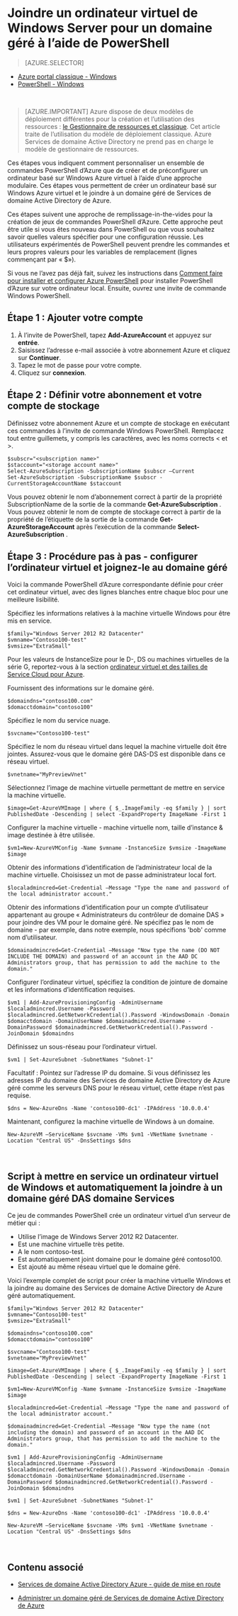 <properties
    pageTitle="Services de domaine ActiveDirectory Azure : Guide d’Administration | Microsoft Azure"
    description="Participez à une machine virtuelle Windows d’un domaine géré à l’aide de PowerShell d’Azure et le modèle de déploiement classique."
    services="active-directory-ds"
    documentationCenter=""
    authors="mahesh-unnikrishnan"
    manager="stevenpo"
    editor="curtand"/>

<tags
    ms.service="active-directory-ds"
    ms.workload="identity"
    ms.tgt_pltfrm="na"
    ms.devlang="na"
    ms.topic="article"
    ms.date="10/01/2016"
    ms.author="maheshu"/>


# <a name="join-a-windows-server-virtual-machine-to-a-managed-domain-using-powershell"></a>Joindre un ordinateur virtuel de Windows Server pour un domaine géré à l’aide de PowerShell

> [AZURE.SELECTOR]
- [Azure portal classique - Windows](active-directory-ds-admin-guide-join-windows-vm.md)
- [PowerShell - Windows](active-directory-ds-admin-guide-join-windows-vm-classic-powershell.md)

<br>

> [AZURE.IMPORTANT] Azure dispose de deux modèles de déploiement différentes pour la création et l’utilisation des ressources : [le Gestionnaire de ressources et classique](../resource-manager-deployment-model.md). Cet article traite de l’utilisation du modèle de déploiement classique. Azure Services de domaine Active Directory ne prend pas en charge le modèle de gestionnaire de ressources.

Ces étapes vous indiquent comment personnaliser un ensemble de commandes PowerShell d’Azure que de créer et de préconfigurer un ordinateur basé sur Windows Azure virtuel à l’aide d’une approche modulaire. Ces étapes vous permettent de créer un ordinateur basé sur Windows Azure virtuel et le joindre à un domaine géré de Services de domaine Active Directory de Azure.

Ces étapes suivent une approche de remplissage-in-the-vides pour la création de jeux de commandes PowerShell d’Azure. Cette approche peut être utile si vous êtes nouveau dans PowerShell ou que vous souhaitez savoir quelles valeurs spécifier pour une configuration réussie. Les utilisateurs expérimentés de PowerShell peuvent prendre les commandes et leurs propres valeurs pour les variables de remplacement (lignes commençant par « $»).

Si vous ne l’avez pas déjà fait, suivez les instructions dans [Comment faire pour installer et configurer Azure PowerShell](../powershell-install-configure.md) pour installer PowerShell d’Azure sur votre ordinateur local. Ensuite, ouvrez une invite de commande Windows PowerShell.

## <a name="step-1-add-your-account"></a>Étape 1 : Ajouter votre compte

1. À l’invite de PowerShell, tapez **Add-AzureAccount** et appuyez sur **entrée**.
2. Saisissez l’adresse e-mail associée à votre abonnement Azure et cliquez sur **Continuer**.
3. Tapez le mot de passe pour votre compte.
4. Cliquez sur **connexion**.

## <a name="step-2-set-your-subscription-and-storage-account"></a>Étape 2 : Définir votre abonnement et votre compte de stockage

Définissez votre abonnement Azure et un compte de stockage en exécutant ces commandes à l’invite de commande Windows PowerShell. Remplacez tout entre guillemets, y compris les caractères, avec les noms corrects < et >.

    $subscr="<subscription name>"
    $staccount="<storage account name>"
    Select-AzureSubscription -SubscriptionName $subscr –Current
    Set-AzureSubscription -SubscriptionName $subscr -CurrentStorageAccountName $staccount

Vous pouvez obtenir le nom d’abonnement correct à partir de la propriété SubscriptionName de la sortie de la commande **Get-AzureSubscription** . Vous pouvez obtenir le nom de compte de stockage correct à partir de la propriété de l’étiquette de la sortie de la commande **Get-AzureStorageAccount** après l’exécution de la commande **Select-AzureSubscription** .


## <a name="step-3-step-by-step-walkthrough---provision-the-virtual-machine-and-join-it-to-the-managed-domain"></a>Étape 3 : Procédure pas à pas - configurer l’ordinateur virtuel et joignez-le au domaine géré
Voici la commande PowerShell d’Azure correspondante définie pour créer cet ordinateur virtuel, avec des lignes blanches entre chaque bloc pour une meilleure lisibilité.

Spécifiez les informations relatives à la machine virtuelle Windows pour être mis en service.

    $family="Windows Server 2012 R2 Datacenter"
    $vmname="Contoso100-test"
    $vmsize="ExtraSmall"

Pour les valeurs de InstanceSize pour le D-, DS ou machines virtuelles de la série G, reportez-vous à la section [ordinateur virtuel et des tailles de Service Cloud pour Azure](https://msdn.microsoft.com/library/azure/dn197896.aspx).

Fournissent des informations sur le domaine géré.

    $domaindns="contoso100.com"
    $domacctdomain="contoso100"

Spécifiez le nom du service nuage.

    $svcname="Contoso100-test"

Spécifiez le nom du réseau virtuel dans lequel la machine virtuelle doit être jointes. Assurez-vous que le domaine géré DAS-DS est disponible dans ce réseau virtuel.

    $vnetname="MyPreviewVnet"

Sélectionnez l’image de machine virtuelle permettant de mettre en service la machine virtuelle.

    $image=Get-AzureVMImage | where { $_.ImageFamily -eq $family } | sort PublishedDate -Descending | select -ExpandProperty ImageName -First 1

Configurer la machine virtuelle - machine virtuelle nom, taille d’instance & image destinée à être utilisée.

    $vm1=New-AzureVMConfig -Name $vmname -InstanceSize $vmsize -ImageName $image

Obtenir des informations d’identification de l’administrateur local de la machine virtuelle. Choisissez un mot de passe administrateur local fort.

    $localadmincred=Get-Credential –Message "Type the name and password of the local administrator account."

Obtenir des informations d’identification pour un compte d’utilisateur appartenant au groupe « Administrateurs du contrôleur de domaine DAS » pour joindre des VM pour le domaine géré. Ne spécifiez pas le nom de domaine - par exemple, dans notre exemple, nous spécifions 'bob' comme nom d’utilisateur.

    $domainadmincred=Get-Credential –Message "Now type the name (DO NOT INCLUDE THE DOMAIN) and password of an account in the AAD DC Administrators group, that has permission to add the machine to the domain."

Configurer l’ordinateur virtuel, spécifiez la condition de jointure de domaine et les informations d’identification requises.

    $vm1 | Add-AzureProvisioningConfig -AdminUsername $localadmincred.Username -Password $localadmincred.GetNetworkCredential().Password -WindowsDomain -Domain $domacctdomain -DomainUserName $domainadmincred.Username -DomainPassword $domainadmincred.GetNetworkCredential().Password -JoinDomain $domaindns

Définissez un sous-réseau pour l’ordinateur virtuel.

    $vm1 | Set-AzureSubnet -SubnetNames "Subnet-1"

Facultatif : Pointez sur l’adresse IP du domaine. Si vous définissez les adresses IP du domaine des Services de domaine Active Directory de Azure géré comme les serveurs DNS pour le réseau virtuel, cette étape n’est pas requise.

    $dns = New-AzureDns -Name 'contoso100-dc1' -IPAddress '10.0.0.4'

Maintenant, configurez la machine virtuelle de Windows à un domaine.

    New-AzureVM –ServiceName $svcname -VMs $vm1 -VNetName $vnetname -Location "Central US" -DnsSettings $dns

<br>

## <a name="script-to-provision-a-windows-vm-and-automatically-join-it-to-an-aad-domain-services-managed-domain"></a>Script à mettre en service un ordinateur virtuel de Windows et automatiquement la joindre à un domaine géré DAS domaine Services
Ce jeu de commandes PowerShell crée un ordinateur virtuel d’un serveur de métier qui :

- Utilise l’image de Windows Server 2012 R2 Datacenter.
- Est une machine virtuelle très petite.
- A le nom contoso-test.
- Est automatiquement joint domaine pour le domaine géré contoso100.
- Est ajouté au même réseau virtuel que le domaine géré.

Voici l’exemple complet de script pour créer la machine virtuelle Windows et la joindre au domaine des Services de domaine Active Directory de Azure géré automatiquement.

    $family="Windows Server 2012 R2 Datacenter"
    $vmname="Contoso100-test"
    $vmsize="ExtraSmall"

    $domaindns="contoso100.com"
    $domacctdomain="contoso100"

    $svcname="Contoso100-test"
    $vnetname="MyPreviewVnet"

    $image=Get-AzureVMImage | where { $_.ImageFamily -eq $family } | sort PublishedDate -Descending | select -ExpandProperty ImageName -First 1

    $vm1=New-AzureVMConfig -Name $vmname -InstanceSize $vmsize -ImageName $image

    $localadmincred=Get-Credential –Message "Type the name and password of the local administrator account."

    $domainadmincred=Get-Credential –Message "Now type the name (not including the domain) and password of an account in the AAD DC Administrators group, that has permission to add the machine to the domain."

    $vm1 | Add-AzureProvisioningConfig -AdminUsername $localadmincred.Username -Password $localadmincred.GetNetworkCredential().Password -WindowsDomain -Domain $domacctdomain -DomainUserName $domainadmincred.Username -DomainPassword $domainadmincred.GetNetworkCredential().Password -JoinDomain $domaindns

    $vm1 | Set-AzureSubnet -SubnetNames "Subnet-1"

    $dns = New-AzureDns -Name 'contoso100-dc1' -IPAddress '10.0.0.4'

    New-AzureVM –ServiceName $svcname -VMs $vm1 -VNetName $vnetname -Location "Central US" -DnsSettings $dns

<br>

## <a name="related-content"></a>Contenu associé
- [Services de domaine Active Directory Azure - guide de mise en route](./active-directory-ds-getting-started.md)

- [Administrer un domaine géré de Services de domaine Active Directory de Azure](./active-directory-ds-admin-guide-administer-domain.md)
